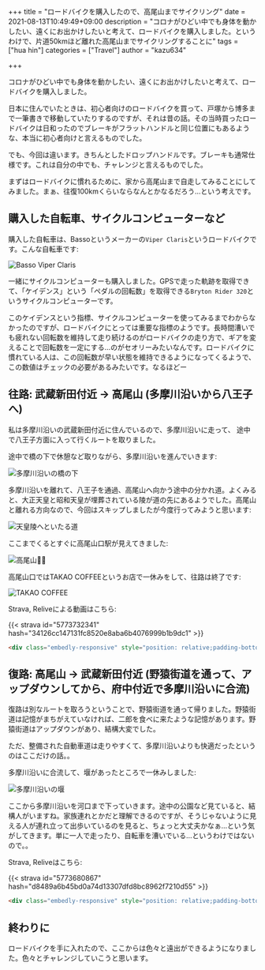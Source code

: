 +++
title = "ロードバイクを購入したので、高尾山までサイクリング"
date = 2021-08-13T10:49:49+09:00
description = "コロナがひどい中でも身体を動かしたい、遠くにお出かけしたいと考えて、ロードバイクを購入しました。というわけで、片道50kmほど離れた高尾山までサイクリングすることに"
tags = ["hua hin"]
categories = ["Travel"]
author = "kazu634"

+++

コロナがひどい中でも身体を動かしたい、遠くにお出かけしたいと考えて、ロードバイクを購入しました。

日本に住んでいたときは、初心者向けのロードバイクを買って、戸塚から博多まで一筆書きで移動していたりするのですが、それは昔の話。その当時買ったロードバイクは日和ったのでブレーキがフラットハンドルと同じ位置にもあるような、本当に初心者向けと言えるものでした。

でも、今回は違います。きちんとしたドロップハンドルです。ブレーキも通常仕様です。これは自分の中でも、チャレンジと言えるものでした。

まずはロードバイクに慣れるために、家から高尾山まで自走してみることにしてみました。まぁ、往復100kmくらいならなんとかなるだろう…という考えです。

## 購入した自転車、サイクルコンピューターなど
購入した自転車は、Bassoというメーカーの`Viper Claris`というロードバイクです。こんな自転車です:

![Basso Viper Claris](https://farm66.staticflickr.com/65535/51372811752_49d687c70f_c.jpg)

一緒にサイクルコンピューターも購入しました。GPSで走った軌跡を取得できて、「ケイデンス」という「ペダルの回転数」を取得できる`Bryton Rider 320`というサイクルコンピューターです。

このケイデンスという指標、サイクルコンピューターを使ってみるまでわからなかったのですが、ロードバイクにとっては重要な指標のようです。長時間漕いでも疲れない回転数を維持して走り続けるのがロードバイクの走り方で、ギアを変えることで回転数を一定にする…のがセオリーみたいなんです。ロードバイクに慣れている人は、この回転数が早い状態を維持できるようになってくるようで、この数値はチェックの必要があるみたいです。なるほどー

## 往路: 武蔵新田付近 → 高尾山 (多摩川沿いから八王子へ)
私は多摩川沿いの武蔵新田付近に住んでいるので、多摩川沿いに走って、
途中で八王子方面に入って行くルートを取りました。

途中で橋の下で休憩など取りながら、多摩川沿いを進んでいきます:

![多摩川沿いの橋の下](https://farm66.staticflickr.com/65535/51374575570_e13dc3a431_c.jpg)

多摩川沿いを離れて、八王子を通過、高尾山へ向かう途中の分かれ道。よくみると、大正天皇と昭和天皇が埋葬されている陵が道の先にあるようでした。高尾山と離れる方向なので、今回はスキップしましたが今度行ってみようと思います:

![天皇陵へといたる道](https://farm66.staticflickr.com/65535/51374303039_4d860a12c5_c.jpg)

ここまでくるとすぐに高尾山口駅が見えてきました:

![高尾山🚟🚟](https://farm66.staticflickr.com/65535/51373571206_fdfed9c519_c.jpg)

高尾山口ではTAKAO COFFEEというお店で一休みをして、往路は終了です:

![TAKAO COFFEE](https://farm66.staticflickr.com/65535/51374577330_dfbb076bfd_c.jpg)

Strava, Reliveによる動画はこちら:

{{< strava id="5773732341" hash="34126cc147131fc8520e8aba6b4076999b1b9dc1" >}}


```html
<div class="embedly-responsive" style="position: relative;padding-bottom: 78.2227%;height: 0;overflow: hidden;"><iframe class="embedly-embed" frameborder="0" scrolling="no" allowfullscreen src="https://cdn.embedly.com/widgets/media.html?src=https://www.relive.cc/view/vdORwwzjwr6/widget?r=embed-site&url=https://www.relive.cc/view/vdORwwzjwr6?r=embed-site&image=https://www.relive.cc/view/vdORwwzjwr6/png?x-ref=embed-site&key=f1631a41cb254ca5b035dc5747a5bd75&type=text/html&schema=relive" width="1024" height="801" style="position: absolute;top: 0;left: 0;width: 100%;height: 100%;"></iframe></div>
```

## 復路: 高尾山 → 武蔵新田付近 (野猿街道を通って、アップダウンしてから、府中付近で多摩川沿いに合流)
復路は別なルートを取ろうということで、野猿街道を通って帰りました。野猿街道は記憶がまちがえていなければ、二郎を食べに来たような記憶があります。野猿街道はアップダウンがあり、結構大変でした。

ただ、整備された自動車道は走りやすくて、多摩川沿いよりも快適だったというのはここだけの話。。

多摩川沿いに合流して、堰があったところで一休みしました:

![多摩川沿いの堰](https://farm66.staticflickr.com/65535/51372812652_799b194c54_c.jpg)

ここから多摩川沿いを河口まで下っていきます。途中の公園など見ていると、結構人がいますね。家族連れとかだと理解できるのですが、そうじゃないように見える人が連れ立って出歩いているのを見ると、ちょっと大丈夫かなぁ…という気がしてきます。単に一人で走ったり、自転車を漕いでいる…というわけではないので。。

Strava, Reliveはこちら:

{{< strava id="5773680867" hash="d8489a6b45bd0a74d13307dfd8bc8962f7210d55" >}}


```html
<div class="embedly-responsive" style="position: relative;padding-bottom: 78.2227%;height: 0;overflow: hidden;"><iframe class="embedly-embed" frameborder="0" scrolling="no" allowfullscreen src="https://cdn.embedly.com/widgets/media.html?src=https://www.relive.cc/view/vRO7VVNVYyv/widget?r=embed-site&url=https://www.relive.cc/view/vRO7VVNVYyv?r=embed-site&image=https://www.relive.cc/view/vRO7VVNVYyv/png?x-ref=embed-site&key=f1631a41cb254ca5b035dc5747a5bd75&type=text/html&schema=relive" width="1024" height="801" style="position: absolute;top: 0;left: 0;width: 100%;height: 100%;"></iframe></div>
```

## 終わりに
ロードバイクを手に入れたので、ここからは色々と遠出ができるようになりました。色々とチャレンジしていこうと思います。
